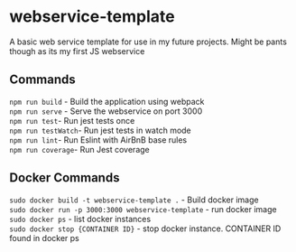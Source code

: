 # webservice-template
A basic web service template for use in my future projects. Might be pants though as its my first JS webservice

## Commands
`npm run build` - Build the application using webpack  
`npm run serve` - Serve the webservice on port 3000  
`npm run test`- Run jest tests once  
`npm run testWatch`- Run jest tests in watch mode  
`npm run lint`- Run Eslint with AirBnB base rules  
`npm run coverage`- Run Jest coverage  

## Docker Commands
`sudo docker build -t webservice-template .` -  Build docker image  
`sudo docker run -p 3000:3000 webservice-template` -  run docker image  
`sudo docker ps` -  list docker instances  
`sudo docker stop {CONTAINER ID}` - stop docker instance. CONTAINER ID found in docker ps  